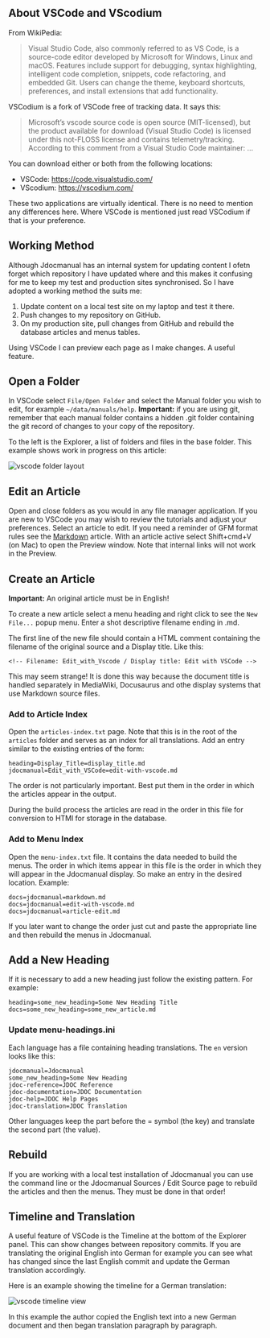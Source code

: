 <!-- Display title: Edit in VSCode -->

## About VSCode and VScodium

From WikiPedia:

>Visual Studio Code, also commonly referred to as VS Code, is a source-code editor developed by Microsoft for Windows, Linux and macOS. Features include support for debugging, syntax highlighting, intelligent code completion, snippets, code refactoring, and embedded Git. Users can change the theme, keyboard shortcuts, preferences, and install extensions that add functionality.

VSCodium is a fork of VSCode free of tracking data. It says this:

>Microsoft’s vscode source code is open source (MIT-licensed), but the product available for download (Visual Studio Code) is licensed under this not-FLOSS license and contains telemetry/tracking. According to this comment from a Visual Studio Code maintainer: ...

You can download either or both from the following locations:

- VSCode: https://code.visualstudio.com/
- VScodium: https://vscodium.com/

These two applications are virtually identical. There is no need to mention
any differences here. Where VSCode is mentioned just read VSCodium if that
is your preference.

## Working Method

Although Jdocmanual has an internal system for updating content I ofetn
forget which repository I have updated where and this makes it confusing for
me to keep my test and production sites synchronised. So I have adopted a
working method the suits me:

1. Update content on a local test site on my laptop and test it there.
2. Push changes to my repository on GitHub.
3. On my production site, pull changes from GitHub and rebuild the database
articles and menus tables.

Using VSCode I can preview each page as I make changes. A useful feature.

## Open a Folder

In VSCode select `File/Open Folder` and select the Manual folder you wish to
edit, for example `~/data/manuals/help`. **Important:** if you are using git,
remember that each manual folder contains a hidden .git folder containing the
git record of changes to your copy of the repository.

To the left is the Explorer, a list of folders and files in the base folder.
This example shows work in progress on this article:

![vscode folder layout](../../../en/images/jdocmanual/edit-with-vscode-folder-view.png)

## Edit an Article

Open and close folders as you would in any file manager application. If you are
new to VSCode you may wish to review the tutorials and adjust your preferences.
Select an article to edit. If you need a reminder of GFM format rules see the
[Markdown](jdocmanual?article=docs/jdocmanual/markdown)
article. With an article active select Shift+cmd+V (on Mac) to open the
Preview window. Note that internal links will not work in the Preview.

## Create an Article

**Important:** An original article must be in English!

To create a new article select a menu heading and right click to see the
`New File...` popup menu. Enter a shot descriptive filename ending in .md.

The first line of the new file should contain a HTML comment containing the
filename of the original source and a Display title. Like this:

```
<!-- Filename: Edit_with_Vscode / Display title: Edit with VSCode -->
```
This may seem strange! It is done this way because the document title is
handled separately in MediaWiki, Docusaurus and othe display systems that
use Markdown source files.

### Add to Article Index

Open the `articles-index.txt` page. Note that this is in the root of the
`articles` folder and serves as an index for all translations. Add an entry
similar to the existing entries of the form:
```
heading=Display_Title=display_title.md
jdocmanual=Edit_with_VSCode=edit-with-vscode.md
```
The order is not particularly important. Best put them in the order in which
the articles appear in the output.

During the build process the articles are read in the order in this file for
conversion to HTMl for storage in the database.

### Add to Menu Index

Open the `menu-index.txt` file. It contains the data needed to build the
menus. The order in which items appear in this file is the order in which
they will appear in the Jdocmanual display. So make an entry in the desired
location. Example:
```
docs=jdocmanual=markdown.md
docs=jdocmanual=edit-with-vscode.md
docs=jdocmanual=article-edit.md
```
If you later want to change the order just cut and paste the appropriate
line and then rebuild the menus in Jdocmanual.

## Add a New Heading

If it is necessary to add a new heading just follow the existing pattern. For
example:
```
heading=some_new_heading=Some New Heading Title
docs=some_new_heading=some_new_article.md
```
### Update menu-headings.ini

Each language has a file containing heading translations. The `en` version
looks like this:
```
jdocmanual=Jdocmanual
some_new_heading=Some New Heading
jdoc-reference=JDOC Reference
jdoc-documentation=JDOC Documentation
jdoc-help=JDOC Help Pages
jdoc-translation=JDOC Translation
```
Other languages keep the part before the = symbol (the key) and translate the
second part (the value).

## Rebuild

If you are working with a local test installation of Jdocmanual you can use the
command line or the Jdocmanual Sources / Edit Source page to rebuild the
articles and then the menus. They must be done in that order!

## Timeline and Translation

A useful feature of VSCode is the Timeline at the bottom of the Explorer panel.
This can show changes between repository commits. If you are translating the
original English into German for example you can see what has changed since the
last English commit and update the German translation accordingly.

Here is an example showing the timeline for a German translation:

![vscode timeline view](../../../en/images/jdocmanual/edit-with-vscode-translation.png)

In this example the author copied the English text into a new German document
and then began translation paragraph by paragraph.
